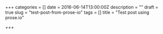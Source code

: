+++
categories = []
date = 2016-06-14T13:00:00Z
description = ""
draft = true
slug = "test-post-from-prose-io"
tags = []
title = "Test post using prose.io"

+++




